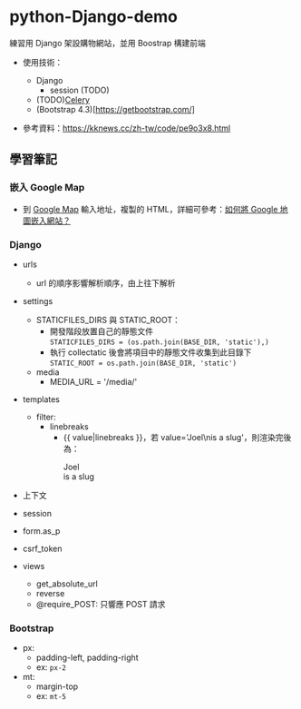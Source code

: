 # python-Django-demo
練習用 Django 架設購物網站，並用 Boostrap 構建前端
- 使用技術：
    - Django
        - session (TODO)
    - (TODO)[Celery](http://www.celeryproject.org/)
    - (Bootstrap 4.3)[https://getbootstrap.com/]

- 參考資料：https://kknews.cc/zh-tw/code/pe9o3x8.html

## 學習筆記

### 嵌入 Google Map
- 到 [Google Map](https://www.google.com.tw/maps/preview?hl=zh-TW) 輸入地址，複製的 HTML，詳細可參考：[如何將 Google 地圖嵌入網站？](https://medium.com/@zoejoyuliao/%E5%A6%82%E4%BD%95%E5%9C%A8%E7%B6%B2%E7%AB%99%E5%B5%8C%E5%85%A5-google-%E5%9C%B0%E5%9C%96-636d3452b80d)

### Django
- urls
    - url 的順序影響解析順序，由上往下解析
- settings
    - STATICFILES_DIRS 與 STATIC_ROOT：
        - 開發階段放置自己的靜態文件  
        `STATICFILES_DIRS = (os.path.join(BASE_DIR, 'static'),)`
        - 執行 collectatic 後會將項目中的靜態文件收集到此目錄下
        `STATIC_ROOT = os.path.join(BASE_DIR, 'static')`
    - media
        - MEDIA_URL = '/media/'

- templates
    - filter:
        - linebreaks
            - {{ value|linebreaks }}，若 value='Joel\nis a slug'，則渲染完後為：<p>Joel<br>is a slug</p>
- 上下文
- session
- form.as_p
- csrf_token

- views
    - get_absolute_url
    - reverse
    - @require_POST: 只響應 POST 請求 

### Bootstrap
- px:
    - padding-left, padding-right
    - ex: `px-2`
- mt:
    - margin-top
    - ex: `mt-5`
